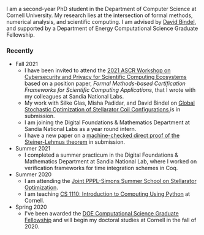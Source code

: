 I am  a second-year PhD student in the Department of Computer Science at Cornell University. My research lies at the intersection of formal methods, numerical analysis, and scientific computing. I am advised by [David Bindel](http://www.cs.cornell.edu/~bindel/), and supported by a Department of Energy Computational Science Graduate Fellowship.

### Recently
+ Fall 2021
  - I have been invited to attend the [2021 ASCR Workshop on Cybersecurity and Privacy for Scientific Computing Ecosystems](https://web.cvent.com/event/f9a6d32d-f34c-43e5-980b-54f79ad848bc/summary) based on a position paper, *Formal Methods-based Certification Frameworks for Scientific Computing Applications*, that I wrote with my colleagues at Sandia National Labs. 
  - My work with Silke Glas, Misha Padidar, and David Bindel on [Global Stochastic Optimization of Stellarator Coil Configurations
](https://arxiv.org/abs/2110.07464) is in submission.
  - I am joining the Digital Foundations & Mathematics Department at Sandia National Labs as a year round intern.
  - I have a new paper on a [machine-checked direct proof of the Steiner-Lehmus theorem](https://github.com/ak-2485/ak-2485.github.io/blob/master/Steiner_Lehmus_Theorem-1.pdf) in submission.
+ Summer 2021
  - I completed a summer practicum in the Digital Foundations & Mathematics Department at Sandia National Lab, where I worked on verification frameworks for time integration schemes in Coq. 
+ Summer 2020
  - I am attending the [Joint PPPL-Simons Summer School on Stellarator Optimization](https://hiddensymmetries.princeton.edu/summer-school/summer-school-2020/overview).
  - I am teaching [CS 1110: Introduction to Computing Using Python](https://classes.cornell.edu/browse/roster/SU20/class/CS/1110) at Cornell.
+ Spring 2020
  - I've been awarded the [DOE Computational Science Graduate Fellowship](https://www.krellinst.org/csgf/) and will begin my doctoral studies at Cornell in the fall of 2020.


